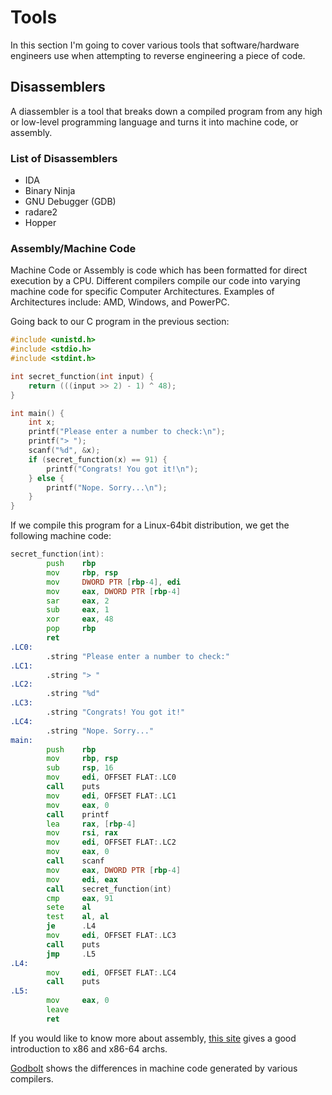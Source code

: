 # Tools
In this section I'm going to cover various tools that software/hardware engineers use when attempting to reverse engineering a piece of code.

## Disassemblers 
A diassembler is a tool that breaks down a compiled program from any high or low-level programming language and turns it into machine code, or assembly.

### List of Disassemblers
- IDA
- Binary Ninja
- GNU Debugger (GDB)
- radare2
- Hopper

### Assembly/Machine Code
Machine Code or Assembly is code which has been formatted for direct execution by a CPU. Different compilers compile our code into varying machine code for specific Computer Architectures. Examples of Architectures include: AMD, Windows, and PowerPC.

Going back to our C program in the previous section:

```c
#include <unistd.h>
#include <stdio.h>
#include <stdint.h>

int secret_function(int input) {
    return (((input >> 2) - 1) ^ 48);
}

int main() {
    int x;
    printf("Please enter a number to check:\n");
    printf("> ");
    scanf("%d", &x);
    if (secret_function(x) == 91) {
        printf("Congrats! You got it!\n");
    } else {
        printf("Nope. Sorry...\n");
    }
}
```

If we compile this program for a Linux-64bit distribution, we get the following machine code:

```asm
secret_function(int):
        push    rbp
        mov     rbp, rsp
        mov     DWORD PTR [rbp-4], edi
        mov     eax, DWORD PTR [rbp-4]
        sar     eax, 2
        sub     eax, 1
        xor     eax, 48
        pop     rbp
        ret
.LC0:
        .string "Please enter a number to check:"
.LC1:
        .string "> "
.LC2:
        .string "%d"
.LC3:
        .string "Congrats! You got it!"
.LC4:
        .string "Nope. Sorry..."
main:
        push    rbp
        mov     rbp, rsp
        sub     rsp, 16
        mov     edi, OFFSET FLAT:.LC0
        call    puts
        mov     edi, OFFSET FLAT:.LC1
        mov     eax, 0
        call    printf
        lea     rax, [rbp-4]
        mov     rsi, rax
        mov     edi, OFFSET FLAT:.LC2
        mov     eax, 0
        call    scanf
        mov     eax, DWORD PTR [rbp-4]
        mov     edi, eax
        call    secret_function(int)
        cmp     eax, 91
        sete    al
        test    al, al
        je      .L4
        mov     edi, OFFSET FLAT:.LC3
        call    puts
        jmp     .L5
.L4:
        mov     edi, OFFSET FLAT:.LC4
        call    puts
.L5:
        mov     eax, 0
        leave
        ret
```

If you would like to know more about assembly, [this site](https://ctf101.org/reverse-engineering/what-is-assembly-machine-code/) gives a good introduction to x86 and x86-64 archs.

[Godbolt](https://godbolt.org/) shows the differences in machine code generated by various compilers.
